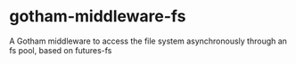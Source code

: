 # gotham-middleware-fs
A Gotham middleware to access the file system asynchronously through an fs pool, based on futures-fs
